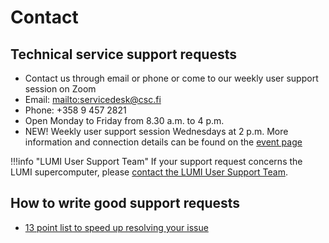 # Contact

## Technical service support requests

* Contact us through email or phone or come to our weekly user support session on Zoom
* Email: <mailto:servicedesk@csc.fi>
* Phone: +358 9 457 2821
* Open Monday to Friday from 8.30 a.m. to 4 p.m.
* NEW! Weekly user support session Wednesdays at 2 p.m. More information and connection details can be found on the [event page](https://ssl.eventilla.com/event/PP4WB)

!!!info "LUMI User Support Team"
    If your support request concerns the LUMI supercomputer, please [contact the LUMI User Support Team](https://docs.lumi-supercomputer.eu/helpdesk/).

## How to write good support requests
* [13 point list to speed up resolving your issue](./support-howto.md)

